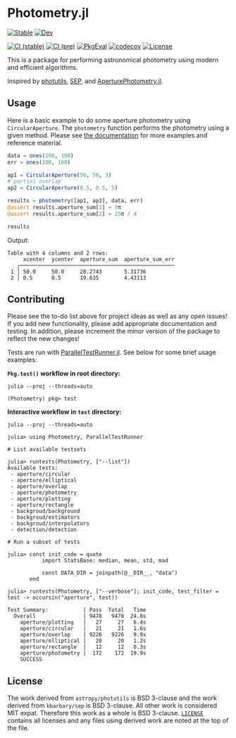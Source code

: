 # Photometry.jl

[![Stable](https://img.shields.io/badge/docs-stable-blue.svg)](https://juliaastro.org/Photometry/stable)
[![Dev](https://img.shields.io/badge/docs-dev-blue.svg)](https://juliaastro.org/Photometry.jl/dev)

[![CI (stable)](https://github.com/JuliaAstro/Photometry.jl/actions/workflows/ci_stable.yml/badge.svg)](https://github.com/JuliaAstro/Photometry.jl/actions/workflows/ci_stable.yml)
[![CI (pre)](https://github.com/JuliaAstro/Photometry.jl/actions/workflows/ci_pre.yml/badge.svg)](https://github.com/JuliaAstro/Photometry.jl/actions/workflows/ci_pre.yml)
[![PkgEval](https://juliaci.github.io/NanosoldierReports/pkgeval_badges/P/Photometry.svg)](https://juliaci.github.io/NanosoldierReports/pkgeval_badges/report.html)
[![codecov](https://codecov.io/gh/JuliaAstro/Photometry.jl/graph/badge.svg?token=lqTjxxg5dg)](https://codecov.io/gh/JuliaAstro/Photometry.jl)
[![License](https://img.shields.io/badge/License-BSD%203--Clause-orange.svg)](https://opensource.org/licenses/BSD-3-Clause)

This is a package for performing astronomical photometry using modern and efficient algorithms.

Inspired by [photutils](https://github.com/astropy/photutils), [SEP](https://github.com/kbarbary/sep), and [AperturePhotometry.jl](https://github.com/kbarbary/AperturePhotometry.jl).

## Usage

Here is a basic example to do some aperture photometry using `CircularAperture`. The `photometry` function performs the photometry using a given method. Please see [the documentation](https://JuliaAstro.github.io/Photometry.jl/dev) for more examples and reference material.

```julia
data = ones(100, 100)
err = ones(100, 100)

ap1 = CircularAperture(50, 50, 3)
# partial overlap
ap2 = CircularAperture(0.5, 0.5, 5)

results = photometry([ap1, ap2], data, err)
@assert results.aperture_sum[1] ≈ 9π
@assert results.aperture_sum[2] ≈ 25π / 4

results
```

Output:
```plain
Table with 4 columns and 2 rows:
     xcenter  ycenter  aperture_sum  aperture_sum_err
   ┌─────────────────────────────────────────────────
 1 │ 50.0     50.0     28.2743       5.31736
 2 │ 0.5      0.5      19.635        4.43113
```

## Contributing

Please see the to-do list above for project ideas as well as any open issues! If you add new functionality, please add appropriate documentation and testing. In addition, please increment the minor version of the package to reflect the new changes!

Tests are run with [ParallelTestRunner.jl](https://github.com/JuliaTesting/ParallelTestRunner.jl). See below for some brief usage examples:

**`Pkg.test()` workflow in root directory:**

```julia-repl
julia --proj --threads=auto

(Photometry) pkg> test
```
**Interactive workflow in `test` directory:**

```julia-repl
julia --proj --threads=auto

julia> using Photometry, ParallelTestRunner
```

```julia-repl
# List available testsets

julia> runtests(Photometry, ["--list"])
Available tests:
 - aperture/circular
 - aperture/elliptical
 - aperture/overlap
 - aperture/photometry
 - aperture/plotting
 - aperture/rectangle
 - backgroud/background
 - backgroud/estimators
 - backgroud/interpolators
 - detection/detection
```

```julia-repl
# Run a subset of tests

julia> const init_code = quote
           import StatsBase: median, mean, std, mad

           const DATA_DIR = joinpath(@__DIR__, "data")
       end

julia> runtests(Photometry, ["--verbose"]; init_code, test_filter = test -> occursin("aperture", test))

Test Summary:           | Pass  Total   Time
  Overall               | 9478   9478  24.8s
    aperture/plotting   |   27     27   6.4s
    aperture/circular   |   21     21   1.6s
    aperture/overlap    | 9226   9226   9.9s
    aperture/elliptical |   20     20   1.2s
    aperture/rectangle  |   12     12   0.3s
    aperture/photometry |  172    172  19.9s
    SUCCESS
```

## License

The work derived from `astropy/photutils` is BSD 3-clause and the work derived from `kbarbary/sep` is BSD 3-clause. All other work is considered MIT expat. Therefore this work as a whole is BSD 3-clause. [`LICENSE`](LICENSE) contains all licenses and any files using derived work are noted at the top of the file.
